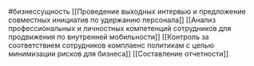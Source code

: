 #бизнессущность 
[[Проведение выходных интервью и предложение совместных инициатив по удержанию персонала]]
[[Анализ профессиональных и личностных компетенций сотрудников для продвижения по внутренней мобильности]]
[[Контроль за соответствием сотрудников комплаенс политикам с целью минимизации рисков для бизнеса]]
[[Составление отчетности]]

 

